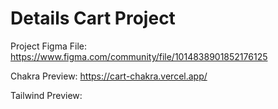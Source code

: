 
# Details Cart Project

Project Figma File: https://www.figma.com/community/file/1014838901852176125

Chakra Preview: https://cart-chakra.vercel.app/

Tailwind Preview: 